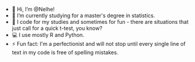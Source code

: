 - 👋 Hi, I’m @Nelhe!
- 🌱 I’m currently studying for a master's degree in statistics.
- 👀 I code for my studies and sometimes for fun - there are situations that just call for a quick t-test, you know?
- 💻 I use mostly R and Python.
- ⚡ Fun fact: I'm a perfectionist and will not stop until every single line of text in my code is free of spelling mistakes.

<!---
Nelhe/Nelhe is a ✨ special ✨ repository because its `README.md` (this file) appears on your GitHub profile.
You can click the Preview link to take a look at your changes.
--->
